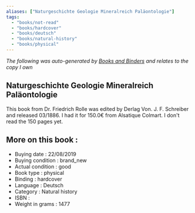 ```yaml
---
aliases: ["Naturgeschichte Geologie Mineralreich Paläontologie"] 
tags: 
  - "books/not-read" 
  - "books/hardcover" 
  - "books/deutsch"
  - "books/natural-history"
  - "books/physical"
---
```


_The following was auto-generated by [Books and Binders](Books%20and%20Binders.md) and relates to the copy I own_
## Naturgeschichte Geologie Mineralreich Paläontologie
This book from Dr. Friedrich Rolle was edited by Derlag Von. J. F. Schreiber and released 03/1886. I had it for 150.0€ from Alsatique Colmart. I don't read the 150 pages yet.

## More on this book :
- Buying date : 22/08/2019
- Buying condition : brand_new
- Actual condition : good
- Book type : physical
- Binding : hardcover
- Language : Deutsch
- Category : Natural history
- ISBN : 
- Weight in grams : 1477
